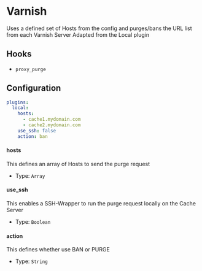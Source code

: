 Varnish
========
Uses a defined set of Hosts from the config and purges/bans the URL list from each Varnish Server
Adapted from the Local plugin

Hooks
-----
- `proxy_purge`

Configuration
-------------
```yaml
plugins:
  local:
    hosts:
      - cache1.mydomain.com
      - cache2.mydomain.com
    use_ssh: false
    action: ban
```

#### hosts
This defines an array of Hosts to send the purge request

- Type: `Array`

#### use_ssh
This enables a SSH-Wrapper to run the purge request locally on the Cache Server

- Type: `Boolean`

#### action
This defines whether use BAN or PURGE

- Type: `String`
